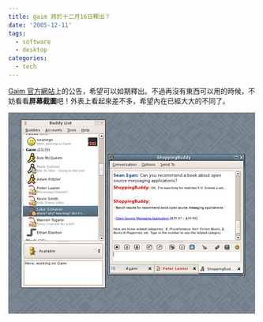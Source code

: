 ```yaml
---
title: gaim 將於十二月16日釋出？
date: '2005-12-11'
tags:
  - software
  - desktop
categories:
  - tech
---
```

[Gaim 官方網站](http://gaim.sourceforge.net)上的公告，希望可以如期釋出。不過再沒有東西可以用的時候，不妨看看**屏幕截圖**吧！外表上看起來差不多，希望內在已經大大的不同了。  
  
[![preview](images/0.jpg)](http://www.flickr.com/photos/yurenju/72310325/ "Photo Sharing")